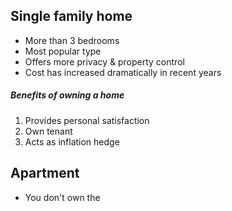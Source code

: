 ## Single family home
- More than 3 bedrooms
- Most popular type
- Offers more privacy & property control
- Cost has increased dramatically in recent years
##### Benefits of owning a home
1. Provides personal satisfaction
2. Own tenant
3. Acts as inflation hedge

## Apartment
- You don't own the 